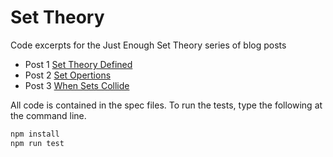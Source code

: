 # Set Theory

Code excerpts for the Just Enough Set Theory series of blog posts

- Post 1 [Set Theory Defined](https://hideoushumpbackfreak.com/2017/02/05/Set-Theory-Defined.html)
- Post 2 [Set Opertions](https://hideoushumpbackfreak.com/2017/02/19/Set-Operations.html)
- Post 3 [When Sets Collide](https://hideoushumpbackfreak.com/2017/02/22/When-Sets-Collide.html)

All code is contained in the spec files. To run the tests, type the following at the command line.

```bash
npm install
npm run test
```
